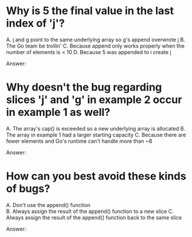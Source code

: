 # Why is 5 the final value in the last index of 'j'?

A. j and g point to the same underlying array so g's append overwrote j
B. The Go team be trollin'
C. Because append only works properly when the number of elements is < 10
D. Because 5 was appended to i create j

Answer:

# Why doesn't the bug regarding slices 'j' and 'g' in example 2 occur in example 1 as well?

A. The array's cap() is exceeded so a new underlying array is allocated
B. The array in example 1 had a larger starting capacity
C. Because there are fewer elements and Go's runtime can't handle more than ~8

Answer:

# How can you best avoid these kinds of bugs?

A. Don't use the append() function  
B. Always assign the result of the append() function to a new slice
C. Always assign the result of the append() function back to the same slice

Answer:
